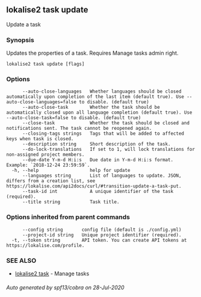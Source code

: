 ## lokalise2 task update

Update a task

### Synopsis

Updates the properties of a task. Requires Manage tasks admin right.

```
lokalise2 task update [flags]
```

### Options

```
      --auto-close-languages   Whether languages should be closed automatically upon completion of the last item (default true). Use --auto-close-languages=false to disable. (default true)
      --auto-close-task        Whether the task should be automatically closed upon all language completion (default true). Use --auto-close-task=false to disable. (default true)
      --close-task             Whether the task should be closed and notifications sent. The task cannot be reopened again.
      --closing-tags strings   Tags that will be added to affected keys when task is closed.
      --description string     Short description of the task.
      --do-lock-translations   If set to 1, will lock translations for non-assigned project members.
      --due-date Y-m-d H:i:s   Due date in Y-m-d H:i:s format. Example: `2018-12-24 23:59:59`.
  -h, --help                   help for update
      --languages string       List of languages to update. JSON, differs from a creation list, see https://lokalise.com/api2docs/curl/#transition-update-a-task-put.
      --task-id int            A unique identifier of the task (required).
      --title string           Task title.
```

### Options inherited from parent commands

```
      --config string       config file (default is ./config.yml)
      --project-id string   Unique project identifier (required).
  -t, --token string        API token. You can create API tokens at https://lokalise.com/profile.
```

### SEE ALSO

* [lokalise2 task](lokalise2_task.md)	 - Manage tasks

###### Auto generated by spf13/cobra on 28-Jul-2020
